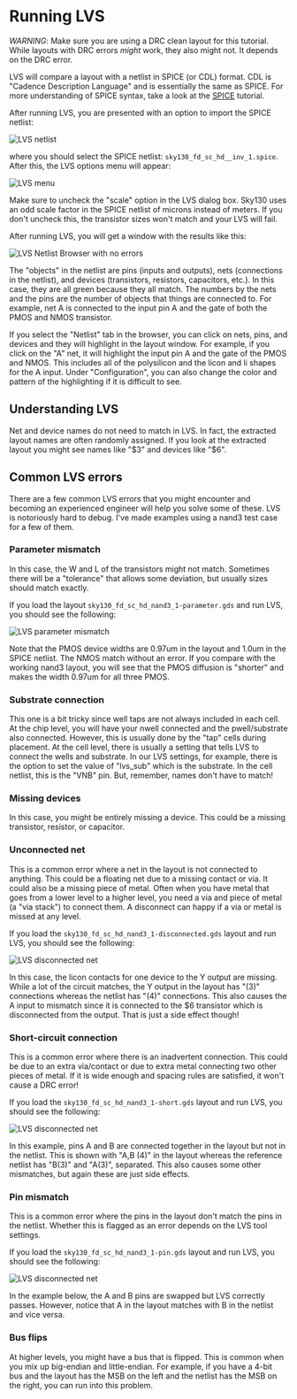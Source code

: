 
# Running LVS 

*WARNING*: Make sure you are using a DRC clean layout for this tutorial. While layouts with
DRC errors *might* work, they also might not. It depends on the DRC error.

LVS will compare a layout with a netlist in SPICE (or CDL) format. CDL is
"Cadence Description Language" and is essentially the same as SPICE. For more
understanding of SPICE syntax, take a look at the [SPICE](spice.md) tutorial.

After running LVS, you are presented with an option to import the SPICE netlist:

![LVS netlist](klayout/klayout-lvs-netlist.png)

where you should select the SPICE netlist: ``sky130_fd_sc_hd__inv_1.spice``. 
After this, the LVS options menu will appear:

![LVS menu](klayout/klayout-lvs-menu.png)

Make sure to uncheck the "scale" option in the LVS dialog box. Sky130 uses an
odd scale factor in the SPICE netlist of microns instead of meters. If you
don't uncheck this, the transistor sizes won't match and your LVS will fail.

After running LVS, you will get a window with the results like this:

![LVS Netlist Browser with no errors](klayout/klayout-lvs-browser.png)

The "objects" in the netlist are pins (inputs and outputs), nets (connections 
in the netlist), and devices (transistors, resistors, capacitors, etc.). In this
case, they are all green because they all match. The numbers by the nets and
the pins are the number of objects that things are connected to. For example, net
A is connected to the input pin A and the gate of both the PMOS and NMOS transistor.

If you select the "Netlist" tab in the browser, you can click on nets, pins, and
devices and they will highlight in the layout window. For example, if you click
on the "A" net, it will highlight the input pin A and the gate of the PMOS and NMOS.
This includes all of the polysilicon and the licon and li shapes for the A input.
Under "Configuration", you can also change the color and pattern of the highlighting
if it is difficult to see.

## Understanding LVS

Net and device names do not need to match in LVS. In fact, the extracted layout names
are often randomly assigned. If you look at the extracted layout you might see names like "$3"
and devices like "$6".


## Common LVS errors

There are a few common LVS errors that you might encounter and becoming an experienced engineer
will help you solve some of these. LVS is notoriously hard to debug. I've made examples using a nand3
test case for a few of them.

### Parameter mismatch

In this case, the W and L of the transistors might not match. Sometimes there will be a "tolerance"
that allows some deviation, but usually sizes should match exactly.

If you load the layout `sky130_fd_sc_hd_nand3_1-parameter.gds` and run LVS, you should see the following:

![LVS parameter mismatch](klayout/klayout-nand3-lvs-parameter.png)

Note that the PMOS device widths are 0.97um in the layout and 1.0um in the SPICE netlist. The NMOS
match without an error. If you compare with the working nand3 layout, you will see that the PMOS
diffusion is "shorter" and makes the width 0.97um for all three PMOS.

### Substrate connection

This one is a bit tricky since well taps are not always included in each cell. At the chip level,
you will have your nwell connected and the pwell/substrate also connected. However, 
this is usually done by the "tap" cells during placement. At the cell level, there is usually a setting
that tells LVS to connect the wells and substrate. In our LVS settings, for example, there is the
option to set the value of "lvs_sub" which is the substrate. In the cell netlist, this is the "VNB" pin.
But, remember, names don't have to match!

### Missing devices

In this case, you might be entirely missing a device. This could be a missing
transistor, resistor, or capacitor.

### Unconnected net

This is a common error where a net in the layout is not connected to anything.
This could be a floating net due to a missing contact or via. It could also be
a missing piece of metal. Often when you have metal that goes from a lower
level to a higher level, you need a via and piece of metal (a "via stack") to
connect them. A disconnect can happy if a via or metal is missed at any level.

If you load the `sky130_fd_sc_hd_nand3_1-disconnected.gds` layout and run LVS, you should see the following:

![LVS disconnected net](klayout/klayout-nand3-lvs-disconnected.png)

In this case, the licon contacts for one device to the Y output are missing.
While a lot of the circuit matches, the Y output in the layout has "(3)"
connections whereas the netlist has "(4)" connections. This also causes the A
input to mismatch since it is connected to the $6 transistor which is
disconnected from the output. That is just a side effect though!

### Short-circuit connection

This is a common error where there is an inadvertent connection. This could be
due to an extra via/contact or due to extra metal connecting two other pieces
of metal. If it is wide enough and spacing rules are satisfied, it won't cause a DRC error!

If you load the `sky130_fd_sc_hd_nand3_1-short.gds` layout and run LVS, you should see the following:

![LVS disconnected net](klayout/klayout-nand3-lvs-short.png)

In this example, pins A and B are connected together in the layout but not in the netlist. This is
shown with "A,B (4)" in the layout whereas the reference netlist has "B(3)" and "A(3)", separated.
This also causes some other mismatches, but again these are just side effects.

### Pin mismatch

This is a common error where the pins in the layout don't match the pins in the netlist. Whether this is
flagged as an error depends on the LVS tool settings. 

If you load the `sky130_fd_sc_hd_nand3_1-pin.gds` layout and run LVS, you should see the following:

![LVS disconnected net](klayout/klayout-nand3-lvs-pin.png)

In the example below, the A and B pins are swapped
but LVS correctly passes. However, notice that A in the layout matches with B in the netlist and vice versa.


### Bus flips

At higher levels, you might have a bus that is flipped. This is common when you mix up big-endian and
little-endian. For example, if you have a 4-bit bus and the layout has the MSB on the left and the netlist
has the MSB on the right, you can run into this problem.


